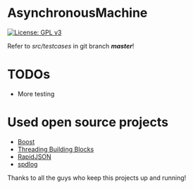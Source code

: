 # AsynchronousMachine
[![License: GPL v3](https://img.shields.io/badge/License-GPL%20v3-blue.svg)](http://www.gnu.org/licenses/gpl-3.0)

Refer to *src/testcases* in git branch ***master***!

# TODOs

* More testing

# Used open source projects

* [Boost](http://www.boost.org)
* [Threading Building Blocks](https://github.com/oneapi-src/oneTBB)
* [RapidJSON](http://rapidjson.org/)
* [spdlog](https://github.com/gabime/spdlog)

Thanks to all the guys who keep this projects up and running!


